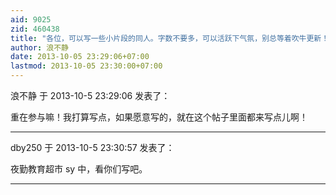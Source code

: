 ```yaml
---
aid: 9025
zid: 460438
title: "各位，可以写一些小片段的同人。字数不要多，可以活跃下气氛，别总等着吹牛更新！"
author: 浪不静
date: 2013-10-05 23:29:06+07:00
lastmod: 2013-10-05 23:30:00+07:00
---
```


浪不静 于 2013-10-5 23:29:06 发表了：

重在参与嘛！我打算写点，如果愿意写的，就在这个帖子里面都来写点儿啊！

---

dby250 于 2013-10-5 23:30:57 发表了：

夜勤教育超市 sy 中，看你们写吧。

---
